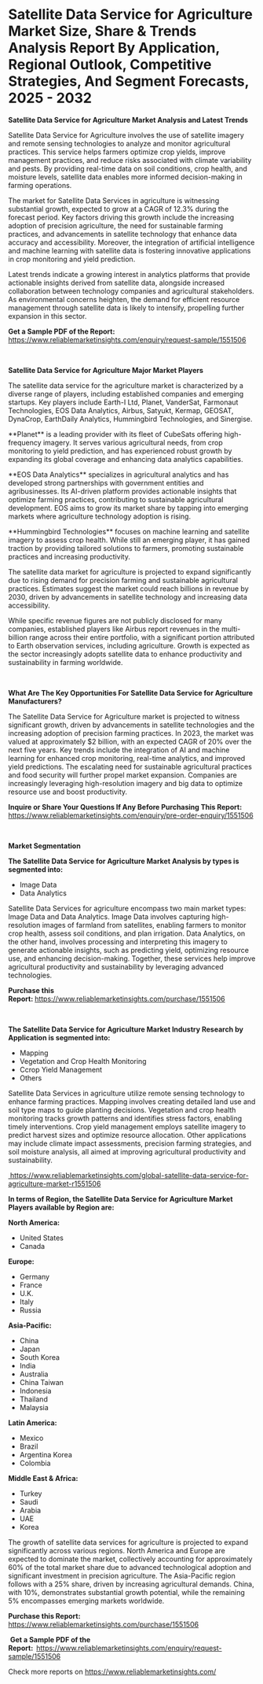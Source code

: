 <p><h1>Satellite Data Service for Agriculture Market Size, Share & Trends Analysis Report By Application, Regional Outlook, Competitive Strategies, And Segment Forecasts, 2025 - 2032</h1></p><p><strong>Satellite Data Service for Agriculture Market Analysis and Latest Trends</strong></p>
<p><p>Satellite Data Service for Agriculture involves the use of satellite imagery and remote sensing technologies to analyze and monitor agricultural practices. This service helps farmers optimize crop yields, improve management practices, and reduce risks associated with climate variability and pests. By providing real-time data on soil conditions, crop health, and moisture levels, satellite data enables more informed decision-making in farming operations.</p><p>The market for Satellite Data Services in agriculture is witnessing substantial growth, expected to grow at a CAGR of 12.3% during the forecast period. Key factors driving this growth include the increasing adoption of precision agriculture, the need for sustainable farming practices, and advancements in satellite technology that enhance data accuracy and accessibility. Moreover, the integration of artificial intelligence and machine learning with satellite data is fostering innovative applications in crop monitoring and yield prediction. </p><p>Latest trends indicate a growing interest in analytics platforms that provide actionable insights derived from satellite data, alongside increased collaboration between technology companies and agricultural stakeholders. As environmental concerns heighten, the demand for efficient resource management through satellite data is likely to intensify, propelling further expansion in this sector.</p></p>
<p><strong>Get a Sample PDF of the Report:&nbsp;</strong> <a href="https://www.reliablemarketinsights.com/enquiry/request-sample/1551506?utm_campaign=2530&utm_medium=2&utm_source=Github&utm_content=ia&utm_term=11032025&utm_id=satellite-data-service-for-agriculture">https://www.reliablemarketinsights.com/enquiry/request-sample/1551506</a></p>
<p>&nbsp;</p>
<p><strong>Satellite Data Service for Agriculture Major Market Players</strong></p>
<p><p>The satellite data service for the agriculture market is characterized by a diverse range of players, including established companies and emerging startups. Key players include Earth-I Ltd, Planet, VanderSat, Farmonaut Technologies, EOS Data Analytics, Airbus, Satyukt, Kermap, GEOSAT, DynaCrop, EarthDaily Analytics, Hummingbird Technologies, and Sinergise. </p><p>**Planet** is a leading provider with its fleet of CubeSats offering high-frequency imagery. It serves various agricultural needs, from crop monitoring to yield prediction, and has experienced robust growth by expanding its global coverage and enhancing data analytics capabilities. </p><p>**EOS Data Analytics** specializes in agricultural analytics and has developed strong partnerships with government entities and agribusinesses. Its AI-driven platform provides actionable insights that optimize farming practices, contributing to sustainable agricultural development. EOS aims to grow its market share by tapping into emerging markets where agriculture technology adoption is rising.</p><p>**Hummingbird Technologies** focuses on machine learning and satellite imagery to assess crop health. While still an emerging player, it has gained traction by providing tailored solutions to farmers, promoting sustainable practices and increasing productivity.</p><p>The satellite data market for agriculture is projected to expand significantly due to rising demand for precision farming and sustainable agricultural practices. Estimates suggest the market could reach billions in revenue by 2030, driven by advancements in satellite technology and increasing data accessibility.</p><p>While specific revenue figures are not publicly disclosed for many companies, established players like Airbus report revenues in the multi-billion range across their entire portfolio, with a significant portion attributed to Earth observation services, including agriculture. Growth is expected as the sector increasingly adopts satellite data to enhance productivity and sustainability in farming worldwide.</p></p>
<p>&nbsp;</p>
<p><strong>What Are The Key Opportunities For Satellite Data Service for Agriculture Manufacturers?</strong></p>
<p><p>The Satellite Data Service for Agriculture market is projected to witness significant growth, driven by advancements in satellite technologies and the increasing adoption of precision farming practices. In 2023, the market was valued at approximately $2 billion, with an expected CAGR of 20% over the next five years. Key trends include the integration of AI and machine learning for enhanced crop monitoring, real-time analytics, and improved yield predictions. The escalating need for sustainable agricultural practices and food security will further propel market expansion. Companies are increasingly leveraging high-resolution imagery and big data to optimize resource use and boost productivity.</p></p>
<p><strong>Inquire or Share Your Questions If Any Before Purchasing This Report:</strong> <a href="https://www.reliablemarketinsights.com/enquiry/pre-order-enquiry/1551506?utm_campaign=2530&utm_medium=2&utm_source=Github&utm_content=ia&utm_term=11032025&utm_id=satellite-data-service-for-agriculture">https://www.reliablemarketinsights.com/enquiry/pre-order-enquiry/1551506</a></p>
<p>&nbsp;</p>
<p><strong>Market Segmentation</strong></p>
<p><strong>The Satellite Data Service for Agriculture Market Analysis by types is segmented into:</strong></p>
<p><ul><li>Image Data</li><li>Data Analytics</li></ul></p>
<p><p>Satellite Data Services for agriculture encompass two main market types: Image Data and Data Analytics. Image Data involves capturing high-resolution images of farmland from satellites, enabling farmers to monitor crop health, assess soil conditions, and plan irrigation. Data Analytics, on the other hand, involves processing and interpreting this imagery to generate actionable insights, such as predicting yield, optimizing resource use, and enhancing decision-making. Together, these services help improve agricultural productivity and sustainability by leveraging advanced technologies.</p></p>
<p><strong>Purchase this Report:&nbsp;</strong><a href="https://www.reliablemarketinsights.com/purchase/1551506?utm_campaign=2530&utm_medium=2&utm_source=Github&utm_content=ia&utm_term=11032025&utm_id=satellite-data-service-for-agriculture">https://www.reliablemarketinsights.com/purchase/1551506</a></p>
<p>&nbsp;</p>
<p><strong>The Satellite Data Service for Agriculture Market Industry Research by Application is segmented into:</strong></p>
<p><ul><li>Mapping</li><li>Vegetation and Crop Health Monitoring</li><li>Ccrop Yield Management</li><li>Others</li></ul></p>
<p><p>Satellite Data Services in agriculture utilize remote sensing technology to enhance farming practices. Mapping involves creating detailed land use and soil type maps to guide planting decisions. Vegetation and crop health monitoring tracks growth patterns and identifies stress factors, enabling timely interventions. Crop yield management employs satellite imagery to predict harvest sizes and optimize resource allocation. Other applications may include climate impact assessments, precision farming strategies, and soil moisture analysis, all aimed at improving agricultural productivity and sustainability.</p></p>
<p><a href="https://www.reliablemarketinsights.com/global-satellite-data-service-for-agriculture-market-r1551506?utm_campaign=2530&utm_medium=2&utm_source=Github&utm_content=ia&utm_term=11032025&utm_id=satellite-data-service-for-agriculture">&nbsp;https://www.reliablemarketinsights.com/global-satellite-data-service-for-agriculture-market-r1551506</a></p>
<p><strong>In terms of Region, the Satellite Data Service for Agriculture Market Players available by Region are:</strong></p>
<p>
    <p> <strong> North America: </strong>
        <ul>
            <li>United States</li>
            <li>Canada</li>
        </ul>
        </p> 
    <p> <strong> Europe: </strong>
        <ul>
            <li>Germany</li>
            <li>France</li>
            <li>U.K.</li>
            <li>Italy</li>
            <li>Russia</li>
        </ul>
        </p> 
    <p> <strong> Asia-Pacific: </strong>
        <ul>
            <li>China</li>
            <li>Japan</li>
            <li>South Korea</li>
            <li>India</li>
            <li>Australia</li>
            <li>China Taiwan</li>
            <li>Indonesia</li>
            <li>Thailand</li>
            <li>Malaysia</li>
        </ul>
        </p> 
    <p> <strong> Latin America: </strong>
        <ul>
            <li>Mexico</li>
            <li>Brazil</li>
            <li>Argentina Korea</li>
            <li>Colombia</li>
        </ul>
        </p> 
    <p> <strong> Middle East & Africa: </strong>
        <ul>
            <li>Turkey</li>
            <li>Saudi</li>
            <li>Arabia</li>
            <li>UAE</li>
            <li>Korea</li>
        </ul>
    </p>
    </p>
<p><p>The growth of satellite data services for agriculture is projected to expand significantly across various regions. North America and Europe are expected to dominate the market, collectively accounting for approximately 60% of the total market share due to advanced technological adoption and significant investment in precision agriculture. The Asia-Pacific region follows with a 25% share, driven by increasing agricultural demands. China, with 10%, demonstrates substantial growth potential, while the remaining 5% encompasses emerging markets worldwide.</p></p>
<p><strong>Purchase this Report: </strong><a href="https://www.reliablemarketinsights.com/purchase/1551506?utm_campaign=2530&utm_medium=2&utm_source=Github&utm_content=ia&utm_term=11032025&utm_id=satellite-data-service-for-agriculture">https://www.reliablemarketinsights.com/purchase/1551506</a></p>
<p>&nbsp;<strong>Get a Sample PDF of the Report:&nbsp;&nbsp;</strong><a href="https://www.reliablemarketinsights.com/enquiry/request-sample/1551506?utm_campaign=2530&utm_medium=2&utm_source=Github&utm_content=ia&utm_term=11032025&utm_id=satellite-data-service-for-agriculture">https://www.reliablemarketinsights.com/enquiry/request-sample/1551506</a></p>
<p><strong></strong></p>
<p>Check more reports on <a href="https://www.reliablemarketinsights.com/?utm_campaign=2530&utm_medium=2&utm_source=Github&utm_content=ia&utm_term=11032025&utm_id=satellite-data-service-for-agriculture">https://www.reliablemarketinsights.com/</a></p>